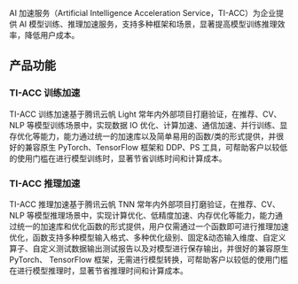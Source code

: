 AI 加速服务（Artificial Intelligence Acceleration Service，TI-ACC）为企业提供 AI 模型训练、推理加速服务，支持多种框架和场景，显著提高模型训练推理效率，降低用户成本。

## 产品功能
### TI-ACC 训练加速
TI-ACC 训练加速基于腾讯云帆 Light 常年内外部项目打磨验证，在推荐、CV、NLP 等模型训练场景中，实现数据 IO 优化、计算加速、通信加速、并行训练、显存优化等能力，能力通过统一的加速库以及简单易用的函数/类的形式提供，并很好的兼容原生 PyTorch、TensorFlow 框架和 DDP、PS 工具，可帮助客户以较低的使用门槛在进行模型训练时，显著节省训练时间和计算成本。

### TI-ACC 推理加速
TI-ACC 推理加速基于腾讯云帆 TNN 常年内外部项目打磨验证，在推荐、CV、NLP 等模型推理场景中，实现计算优化、低精度加速、内存优化等能力，能力通过统一的加速库和优化函数的形式提供，用户仅需通过一个函数即可进行推理加速优化，函数支持多种模型输入格式、多种优化级别、固定&动态输入维度、自定义算子、自定义测试数据输出测试报告以及对模型进行保存输出，并很好的兼容原生 PyTorch、 TensorFlow 框架，无需进行模型转换，可帮助客户以较低的使用门槛在进行模型推理时，显著节省推理时间和计算成本。
